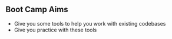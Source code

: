 ## Boot Camp Aims

+ Give you some tools to help you work with existing codebases
+ Give you practice with these tools
